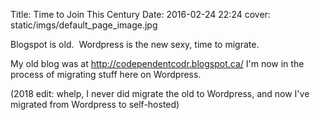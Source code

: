 Title: Time to Join This Century
Date: 2016-02-24 22:24
cover: static/imgs/default_page_image.jpg

Blogspot is old.  Wordpress is the new sexy, time to migrate.

My old blog was at <http://codependentcodr.blogspot.ca/> I'm now in the process of migrating stuff here on Wordpress.

(2018 edit: whelp, I never did migrate the old to Wordpress, and now I've migrated from Wordpress to self-hosted)
